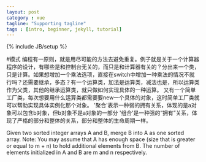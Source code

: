 ```yaml
---
layout: post
category : xue
tagline: "Supporting tagline"
tags : [intro, beginner, jekyll, tutorial]
---
```

{% include JB/setup %}

#模式
编程有一原则，就是用尽可能的方法去避免重复。例子就是关于一个计算器程序的设计，有哪些是和控制台无关的，而只是和计算器有关的？分出来一个类，只是计算。如果想增加一个乘法选项，直接在switch中增加一种乘法的情况不就行吗？还需要继承，多态？有一个运算类，加法是运算类，减法也是，所以运算类作为父类，其他的继承运算类，就只做如何实现具体的一种运算。 又有一个简单工厂类，每次想要用什么运算类都需要要new一个具体的对象，这时简单工厂类就可以帮助实现具体实例化那个对象。
'聚合'表示一种弱的拥有关系，体现的是a对象可以包含b对象，但b对象不是a对象的一部分
'组合'是一种强的“拥有”关系，体现了严格的部分和整体的关系，部分和整体的生命周期一样。

Given two sorted integer arrays A and B, merge B into A as one sorted array.
Note:
You may assume that A has enough space (size that is greater or equal to m + n) to hold additional elements from B. The number of elements initialized in A and B are m and n respectively.